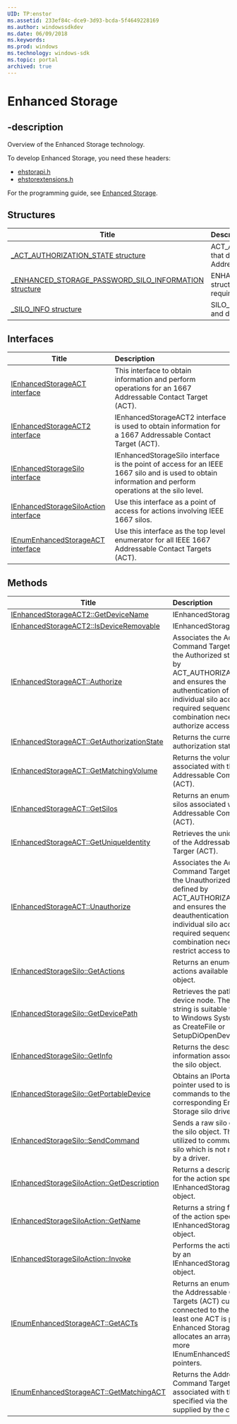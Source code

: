 ```yaml
---
UID: TP:enstor
ms.assetid: 233ef84c-dce9-3d93-bcda-5f4649228169
ms.author: windowssdkdev
ms.date: 06/09/2018
ms.keywords: 
ms.prod: windows
ms.technology: windows-sdk
ms.topic: portal
archived: true
---
```


# Enhanced Storage

## -description

Overview of the Enhanced Storage technology.

To develop Enhanced Storage, you need these headers:

 * [ehstorapi.h](../ehstorapi/index.md)
 * [ehstorextensions.h](../ehstorextensions/index.md)

For the programming guide, see [Enhanced Storage](/previous-versions/windows/desktop/enstor).

## Structures

| Title   | Description   |
| ---- |:---- |
| [_ACT_AUTHORIZATION_STATE structure](..\ehstorapi\ns-ehstorapi-_act_authorization_state.md) | ACT_AUTHORIZATION_STATE structure contains data that describes the current authorization state of a Addressable Command Target (ACT). |
| [_ENHANCED_STORAGE_PASSWORD_SILO_INFORMATION structure](..\ehstorextensions\ns-ehstorextensions-_enhanced_storage_password_silo_information.md) | ENHANCED_STORAGE_PASSWORD_SILO_INFORMATION structure contains data that defines the capabilities and requirements of a password silo. |
| [_SILO_INFO structure](..\ehstorapi\ns-ehstorapi-_silo_info.md) | SILO_INFO structure contains information that identifies and describes the silo. |

## Interfaces

| Title   | Description   |
| ---- |:---- |
| [IEnhancedStorageACT interface](..\ehstorapi\nn-ehstorapi-ienhancedstorageact.md) | This interface to obtain information and perform operations for an 1667 Addressable Contact Target (ACT). |
| [IEnhancedStorageACT2 interface](..\ehstorapi\nn-ehstorapi-ienhancedstorageact2.md) | IEnhancedStorageACT2 interface is used to obtain information for a 1667 Addressable Contact Target (ACT). |
| [IEnhancedStorageSilo interface](..\ehstorapi\nn-ehstorapi-ienhancedstoragesilo.md) | IEnhancedStorageSilo interface is the point of access for an IEEE 1667 silo and is used to obtain information and perform operations at the silo level. |
| [IEnhancedStorageSiloAction interface](..\ehstorapi\nn-ehstorapi-ienhancedstoragesiloaction.md) | Use this interface as a point of access for actions involving IEEE 1667 silos. |
| [IEnumEnhancedStorageACT interface](..\ehstorapi\nn-ehstorapi-ienumenhancedstorageact.md) | Use this interface as the top level enumerator for all IEEE 1667 Addressable Contact Targets (ACT). |

## Methods

| Title   | Description   |
| ---- |:---- |
| [IEnhancedStorageACT2::GetDeviceName](..\ehstorapi\nf-ehstorapi-ienhancedstorageact2-getdevicename.md) | IEnhancedStorageACT2 |
| [IEnhancedStorageACT2::IsDeviceRemovable](..\ehstorapi\nf-ehstorapi-ienhancedstorageact2-isdeviceremovable.md) | IEnhancedStorageACT2 |
| [IEnhancedStorageACT::Authorize](..\ehstorapi\nf-ehstorapi-ienhancedstorageact-authorize.md) | Associates the Addressable Command Target (ACT) with the Authorized state defined by ACT_AUTHORIZATION_STATE, and ensures the authentication of each individual silo according to the required sequence and logical combination necessary to authorize access to the ACT. |
| [IEnhancedStorageACT::GetAuthorizationState](..\ehstorapi\nf-ehstorapi-ienhancedstorageact-getauthorizationstate.md) | Returns the current authorization state of the ACT. |
| [IEnhancedStorageACT::GetMatchingVolume](..\ehstorapi\nf-ehstorapi-ienhancedstorageact-getmatchingvolume.md) | Returns the volume associated with the Addressable Command Target (ACT). |
| [IEnhancedStorageACT::GetSilos](..\ehstorapi\nf-ehstorapi-ienhancedstorageact-getsilos.md) | Returns an enumeration of all silos associated with the Addressable Command Target (ACT). |
| [IEnhancedStorageACT::GetUniqueIdentity](..\ehstorapi\nf-ehstorapi-ienhancedstorageact-getuniqueidentity.md) | Retrieves the unique identity of the Addressable Command Targer (ACT). |
| [IEnhancedStorageACT::Unauthorize](..\ehstorapi\nf-ehstorapi-ienhancedstorageact-unauthorize.md) | Associates the Addressable Command Target (ACT) with the Unauthorized state defined by ACT_AUTHORIZATION_STATE, and ensures the deauthentication of each individual silo according to the required sequence and logical combination necessary to restrict access to the ACT. |
| [IEnhancedStorageSilo::GetActions](..\ehstorapi\nf-ehstorapi-ienhancedstoragesilo-getactions.md) | Returns an enumeration of all actions available to the silo object. |
| [IEnhancedStorageSilo::GetDevicePath](..\ehstorapi\nf-ehstorapi-ienhancedstoragesilo-getdevicepath.md) | Retrieves the path to the silo device node. The returned string is suitable for passing to Windows System APIs such as CreateFile or SetupDiOpenDeviceInterface. |
| [IEnhancedStorageSilo::GetInfo](..\ehstorapi\nf-ehstorapi-ienhancedstoragesilo-getinfo.md) | Returns the descriptive information associated with the silo object. |
| [IEnhancedStorageSilo::GetPortableDevice](..\ehstorapi\nf-ehstorapi-ienhancedstoragesilo-getportabledevice.md) | Obtains an IPortableDevice pointer used to issue commands to the corresponding Enhanced Storage silo driver. |
| [IEnhancedStorageSilo::SendCommand](..\ehstorapi\nf-ehstorapi-ienhancedstoragesilo-sendcommand.md) | Sends a raw silo command to the silo object. This method is utilized to communicate with a silo which is not represented by a driver. |
| [IEnhancedStorageSiloAction::GetDescription](..\ehstorapi\nf-ehstorapi-ienhancedstoragesiloaction-getdescription.md) | Returns a descriptive string for the action specified by the IEnhancedStorageSiloAction object. |
| [IEnhancedStorageSiloAction::GetName](..\ehstorapi\nf-ehstorapi-ienhancedstoragesiloaction-getname.md) | Returns a string for the name of the action specified by the IEnhancedStorageSiloAction object. |
| [IEnhancedStorageSiloAction::Invoke](..\ehstorapi\nf-ehstorapi-ienhancedstoragesiloaction-invoke.md) | Performs the action specified by an IEnhancedStorageSiloAction object. |
| [IEnumEnhancedStorageACT::GetACTs](..\ehstorapi\nf-ehstorapi-ienumenhancedstorageact-getacts.md) | Returns an enumeration of all the Addressable Command Targets (ACT) currently connected to the system. If at least one ACT is present, the Enhanced Storage API allocates an array of 1 or more IEnumEnhancedStorageACT pointers. |
| [IEnumEnhancedStorageACT::GetMatchingACT](..\ehstorapi\nf-ehstorapi-ienumenhancedstorageact-getmatchingact.md) | Returns the Addressable Command Target (ACT) associated with the volume specified via the string supplied by the client. |
